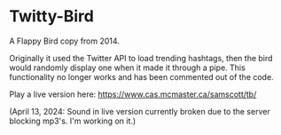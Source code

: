 # Twitty-Bird
A Flappy Bird copy from 2014. 

Originally it used the Twitter API to load trending hashtags, then the bird would randomly display one when it made it through a pipe. This functionality no longer works and has been commented out of the code.

Play a live version here: https://www.cas.mcmaster.ca/samscott/tb/

(April 13, 2024: Sound in live version currently broken due to the server blocking mp3's. I'm working on it.)
